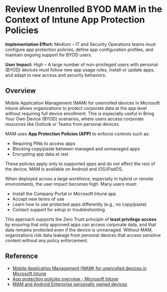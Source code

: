 # Review Unenrolled BYOD MAM in the Context of Intune App Protection Policies

**Implementation Effort:** Medium – IT and Security Operations teams must configure app protection policies, define app configuration profiles, and maintain ongoing support for BYOD users.

**User Impact:** High – A large number of non-privileged users with personal (BYOD) devices must follow new app usage rules, install or update apps, and adapt to new access and security behaviors.

## Overview

Mobile Application Management (MAM) for unenrolled devices in Microsoft Intune allows organizations to protect corporate data at the app level without requiring full device enrollment. This is especially useful in Bring Your Own Device (BYOD) scenarios, where users access corporate resources like Outlook or Teams from personal devices.

MAM uses **App Protection Policies (APP)** to enforce controls such as:
- Requiring PINs to access apps
- Blocking copy/paste between managed and unmanaged apps
- Encrypting app data at rest

These policies apply only to supported apps and do not affect the rest of the device. MAM is available on Android and iOS/iPadOS.

When deployed across a large workforce, especially in hybrid or remote environments, the user impact becomes high. Many users must:
- Install the Company Portal or Microsoft Intune app
- Accept new terms of use
- Learn how to use protected apps differently (e.g., no copy/paste)
- Contact support for setup or troubleshooting

This approach supports the Zero Trust principle of **least privilege access** by ensuring that only approved apps can access corporate data, and that data remains protected even if the device is unmanaged. Without MAM, organizations risk data leakage from personal devices that access sensitive content without any policy enforcement.

## Reference

- [Mobile Application Management (MAM) for unenrolled devices in Microsoft Intune](https://learn.microsoft.com/en-us/intune/intune-service/fundamentals/deployment-guide-enrollment-mamwe)  
- [App protection policies overview - Microsoft Intune](https://learn.microsoft.com/en-us/intune/intune-service/apps/app-protection-policy)  
- [MAM and Android Enterprise personally owned devices](https://learn.microsoft.com/en-us/intune/intune-service/apps/android-deployment-scenarios-app-protection-work-profiles)

